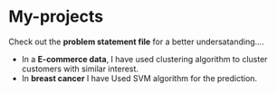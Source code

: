 # My-projects
Check out the **problem statement file** for a better undersatanding....
* In a **E-commerce data**, I have used clustering algorithm to cluster customers with similar interest.
* In **breast cancer** I have Used SVM algorithm for the prediction.
